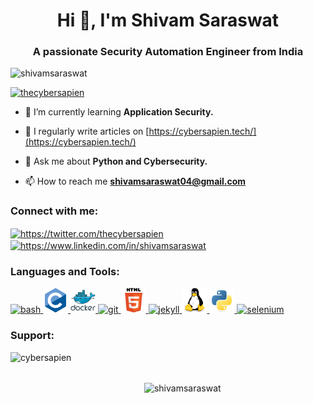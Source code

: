 <h1 align="center">Hi 👋, I'm Shivam Saraswat</h1>
<h3 align="center">A passionate Security Automation Engineer from India</h3>

<p align="left"> <img src="https://komarev.com/ghpvc/?username=shivamsaraswat&label=Profile%20views&color=0e75b6&style=flat" alt="shivamsaraswat" /> </p>

<p align="left"> <a href="https://twitter.com/thecybersapien" target="blank"><img src="https://img.shields.io/twitter/follow/thecybersapien?logo=twitter&style=for-the-badge" alt="thecybersapien" /></a> </p>

- 🌱 I’m currently learning **Application Security.**

- 📝 I regularly write articles on [https://cybersapien.tech/](https://cybersapien.tech/)

- 💬 Ask me about **Python and Cybersecurity.**

- 📫 How to reach me **shivamsaraswat04@gmail.com**

<h3 align="left">Connect with me:</h3>
<p align="left">
<a href="https://twitter.com/https://twitter.com/thecybersapien" target="blank"><img align="center" src="https://raw.githubusercontent.com/rahuldkjain/github-profile-readme-generator/master/src/images/icons/Social/twitter.svg" alt="https://twitter.com/thecybersapien" height="30" width="40" /></a>
<a href="https://linkedin.com/in/https://www.linkedin.com/in/shivamsaraswat" target="blank"><img align="center" src="https://raw.githubusercontent.com/rahuldkjain/github-profile-readme-generator/master/src/images/icons/Social/linked-in-alt.svg" alt="https://www.linkedin.com/in/shivamsaraswat" height="30" width="40" /></a>
</p>

<h3 align="left">Languages and Tools:</h3>
<p align="left"> <a href="https://www.gnu.org/software/bash/" target="_blank" rel="noreferrer"> <img src="https://www.vectorlogo.zone/logos/gnu_bash/gnu_bash-icon.svg" alt="bash" width="40" height="40"/> </a> <a href="https://www.cprogramming.com/" target="_blank" rel="noreferrer"> <img src="https://raw.githubusercontent.com/devicons/devicon/master/icons/c/c-original.svg" alt="c" width="40" height="40"/> </a> <a href="https://www.docker.com/" target="_blank" rel="noreferrer"> <img src="https://raw.githubusercontent.com/devicons/devicon/master/icons/docker/docker-original-wordmark.svg" alt="docker" width="40" height="40"/> </a> <a href="https://git-scm.com/" target="_blank" rel="noreferrer"> <img src="https://www.vectorlogo.zone/logos/git-scm/git-scm-icon.svg" alt="git" width="40" height="40"/> </a> <a href="https://www.w3.org/html/" target="_blank" rel="noreferrer"> <img src="https://raw.githubusercontent.com/devicons/devicon/master/icons/html5/html5-original-wordmark.svg" alt="html5" width="40" height="40"/> </a> <a href="https://jekyllrb.com/" target="_blank" rel="noreferrer"> <img src="https://www.vectorlogo.zone/logos/jekyllrb/jekyllrb-icon.svg" alt="jekyll" width="40" height="40"/> </a> <a href="https://www.linux.org/" target="_blank" rel="noreferrer"> <img src="https://raw.githubusercontent.com/devicons/devicon/master/icons/linux/linux-original.svg" alt="linux" width="40" height="40"/> </a> <a href="https://www.python.org" target="_blank" rel="noreferrer"> <img src="https://raw.githubusercontent.com/devicons/devicon/master/icons/python/python-original.svg" alt="python" width="40" height="40"/> </a> <a href="https://www.selenium.dev" target="_blank" rel="noreferrer"> <img src="https://raw.githubusercontent.com/detain/svg-logos/780f25886640cef088af994181646db2f6b1a3f8/svg/selenium-logo.svg" alt="selenium" width="40" height="40"/> </a> </p>

<h3 align="left">Support:</h3>
<p><a href="https://www.buymeacoffee.com/cybersapien"> <img align="left" src="https://cdn.buymeacoffee.com/buttons/v2/default-yellow.png" height="50" width="210" alt="cybersapien" /></a></p><br><br>

<p>&nbsp;<img align="center" src="https://github-readme-stats.vercel.app/api?username=shivamsaraswat&show_icons=true&locale=en" alt="shivamsaraswat" /></p>
